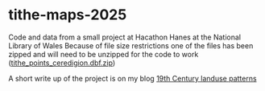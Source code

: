 # tithe-maps-2025
Code and data from a small project at Hacathon Hanes at the National Library of Wales
Because of file size restrictions one of the files has been zipped and will need to be unzipped for the code to work ([tithe_points_ceredigion.dbf.zip](https://github.com/likeaword/tithe-maps-2025/blob/main/tithe_points_ceredigion.dbf.zip))

A short write up of the project is on my blog [19th Century landuse patterns](https://blog.benproctor.co.uk/f00e5501d5ee?source=friends_link&sk=5fd6527631162cdf614138c1c1ea8e65)
